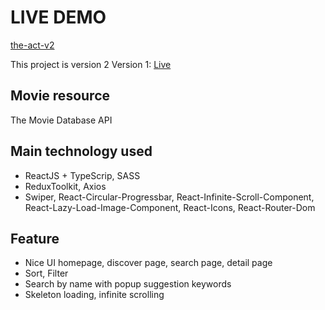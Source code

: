 # LIVE DEMO

[the-act-v2](https://the-act-v2.netlify.app/)

This project is version 2
Version 1: [Live](https://the-movie-ui.netlify.app)

## Movie resource

The Movie Database API

## Main technology used

- ReactJS + TypeScrip, SASS
- ReduxToolkit, Axios
- Swiper, React-Circular-Progressbar, React-Infinite-Scroll-Component, React-Lazy-Load-Image-Component, React-Icons, React-Router-Dom

## Feature

- Nice UI homepage, discover page, search page, detail page
- Sort, Filter
- Search by name with popup suggestion keywords
- Skeleton loading, infinite scrolling
